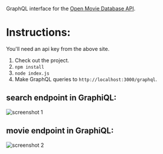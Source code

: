 GraphQL interface for the [Open Movie Database API](http://www.omdbapi.com/).

# Instructions:
You'll need an api key from the above site.

1. Check out the project.
2. `npm install`
3. `node index.js`
4. Make GraphQL queries to `http://localhost:3000/graphql`.

## search endpoint in GraphiQL:
![screenshot 1](https://raw.githubusercontent.com/bit101/omdb-graphql/master/images/screenshot_01.png)

## movie endpoint in GraphiQL:
![screenshot 2](https://raw.githubusercontent.com/bit101/omdb-graphql/master/images/screenshot_02.png)

